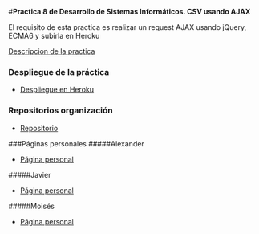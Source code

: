 #**Practica 8 de Desarrollo de Sistemas Informáticos. CSV usando AJAX**

El requisito de esta practica es realizar un request AJAX usando jQuery, ECMA6 y subirla en Heroku

[Descripcion de la practica](https://campusvirtual.ull.es/1516/mod/page/view.php?id=189370)

### Despliegue de la práctica
* [Despliegue en Heroku](https://dsip8.herokuapp.com/)

### Repositorios organización
* [Repositorio](https://github.com/ULL-ESIT-GRADOII-DSI/ajax-ecma6-ficheros-alex-javi-moi.git)


###Páginas personales
#####Alexander
* [Página personal](http://alu0100767421.github.io/)

#####Javier
* [Página personal](http://alu0100505009.github.io/)

#####Moisés
* [Página personal](http://alu0100782851.github.io/)

